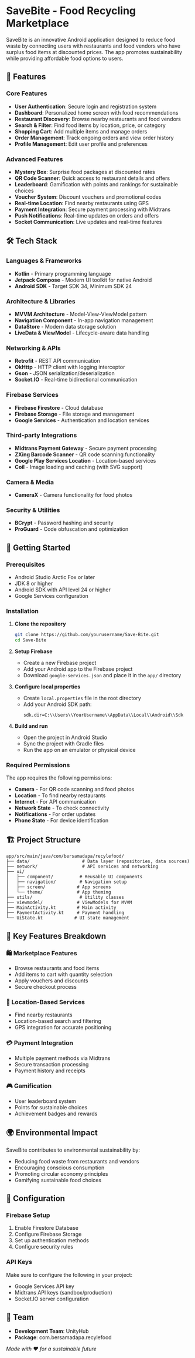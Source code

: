 # SaveBite - Food Recycling Marketplace

SaveBite is an innovative Android application designed to reduce food waste by connecting users with restaurants and food vendors who have surplus food items at discounted prices. The app promotes sustainability while providing affordable food options to users.

## 🌟 Features

### Core Features
- **User Authentication**: Secure login and registration system
- **Dashboard**: Personalized home screen with food recommendations
- **Restaurant Discovery**: Browse nearby restaurants and food vendors
- **Search & Filter**: Find food items by location, price, or category
- **Shopping Cart**: Add multiple items and manage orders
- **Order Management**: Track ongoing orders and view order history
- **Profile Management**: Edit user profile and preferences

### Advanced Features
- **Mystery Box**: Surprise food packages at discounted rates
- **QR Code Scanner**: Quick access to restaurant details and offers
- **Leaderboard**: Gamification with points and rankings for sustainable choices
- **Voucher System**: Discount vouchers and promotional codes
- **Real-time Location**: Find nearby restaurants using GPS
- **Payment Integration**: Secure payment processing with Midtrans
- **Push Notifications**: Real-time updates on orders and offers
- **Socket Communication**: Live updates and real-time features

## 🛠 Tech Stack

### Languages & Frameworks
- **Kotlin** - Primary programming language
- **Jetpack Compose** - Modern UI toolkit for native Android
- **Android SDK** - Target SDK 34, Minimum SDK 24

### Architecture & Libraries
- **MVVM Architecture** - Model-View-ViewModel pattern
- **Navigation Component** - In-app navigation management
- **DataStore** - Modern data storage solution
- **LiveData & ViewModel** - Lifecycle-aware data handling

### Networking & APIs
- **Retrofit** - REST API communication
- **OkHttp** - HTTP client with logging interceptor
- **Gson** - JSON serialization/deserialization
- **Socket.IO** - Real-time bidirectional communication

### Firebase Services
- **Firebase Firestore** - Cloud database
- **Firebase Storage** - File storage and management
- **Google Services** - Authentication and location services

### Third-party Integrations
- **Midtrans Payment Gateway** - Secure payment processing
- **ZXing Barcode Scanner** - QR code scanning functionality
- **Google Play Services Location** - Location-based services
- **Coil** - Image loading and caching (with SVG support)

### Camera & Media
- **CameraX** - Camera functionality for food photos

### Security & Utilities
- **BCrypt** - Password hashing and security
- **ProGuard** - Code obfuscation and optimization

## 🚀 Getting Started

### Prerequisites
- Android Studio Arctic Fox or later
- JDK 8 or higher
- Android SDK with API level 24 or higher
- Google Services configuration

### Installation

1. **Clone the repository**
   ```bash
   git clone https://github.com/yourusername/Save-Bite.git
   cd Save-Bite
   ```

2. **Setup Firebase**
   - Create a new Firebase project
   - Add your Android app to the Firebase project
   - Download `google-services.json` and place it in the `app/` directory

3. **Configure local properties**
   - Create `local.properties` file in the root directory
   - Add your Android SDK path:
     ```
     sdk.dir=C:\\Users\\YourUsername\\AppData\\Local\\Android\\Sdk
     ```

4. **Build and run**
   - Open the project in Android Studio
   - Sync the project with Gradle files
   - Run the app on an emulator or physical device

### Required Permissions
The app requires the following permissions:
- **Camera** - For QR code scanning and food photos
- **Location** - To find nearby restaurants
- **Internet** - For API communication
- **Network State** - To check connectivity
- **Notifications** - For order updates
- **Phone State** - For device identification

## 🏗 Project Structure

```
app/src/main/java/com/bersamadapa/recylefood/
├── data/                    # Data layer (repositories, data sources)
├── network/                 # API services and networking
├── ui/
│   ├── component/          # Reusable UI components
│   ├── navigation/         # Navigation setup
│   ├── screen/            # App screens
│   └── theme/             # App theming
├── utils/                  # Utility classes
├── viewmodel/             # ViewModels for MVVM
├── MainActivity.kt        # Main activity
├── PaymentActivity.kt     # Payment handling
└── UiState.kt            # UI state management
```

## 🎯 Key Features Breakdown

### 🛍 Marketplace Features
- Browse restaurants and food items
- Add items to cart with quantity selection
- Apply vouchers and discounts
- Secure checkout process

### 📍 Location-Based Services
- Find nearby restaurants
- Location-based search and filtering
- GPS integration for accurate positioning

### 💳 Payment Integration
- Multiple payment methods via Midtrans
- Secure transaction processing
- Payment history and receipts

### 🎮 Gamification
- User leaderboard system
- Points for sustainable choices
- Achievement badges and rewards

## 🌍 Environmental Impact

SaveBite contributes to environmental sustainability by:
- Reducing food waste from restaurants and vendors
- Encouraging conscious consumption
- Promoting circular economy principles
- Gamifying sustainable food choices

## 🔧 Configuration

### Firebase Setup
1. Enable Firestore Database
2. Configure Firebase Storage
3. Set up authentication methods
4. Configure security rules

### API Keys
Make sure to configure the following in your project:
- Google Services API key
- Midtrans API keys (sandbox/production)
- Socket.IO server configuration


## 👥 Team

- **Development Team**: UnityHub
- **Package**: com.bersamadapa.recylefood

*Made with ❤️ for a sustainable future*
